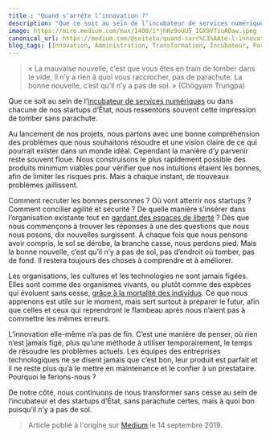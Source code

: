 ```yaml
---
title : "Quand s’arrête l’innovation ?"
description: "Que ce soit au sein de l’incubateur de services numériques ou dans chacune de nos startups d’État, nous ressentons souvent cette impression de tomber sans parachute."
image: https://miro.medium.com/max/1400/1*jhHz9oUU5_IGX9V7iuAOaw.jpeg
canonical_url: https://medium.com/@seiteta/quand-sarr%C3%AAte-l-innovation-acaf119ee3d9
blog_tags: [Innovation, Administration, Transformation, Incubateur, Parachute]
---
```

> « La mauvaise nouvelle, c’est que vous êtes en train de tomber dans le vide, Il n’y a rien à quoi vous raccrocher, pas de parachute. La bonne nouvelle, c’est qu’il n’y a pas de sol. » (Chögyam Trungpa)

Que ce soit au sein de l’[incubateur de services numériques](https://beta.gouv.fr/incubateurs/fabnumdef.html) ou dans chacune de nos startups d’État, nous ressentons souvent cette impression de tomber sans parachute.

Au lancement de nos projets, nous partons avec une bonne compréhension des problèmes que nous souhaitons résoudre et une vision claire de ce qui pourrait exister dans un monde idéal. Cependant la manière d’y parvenir reste souvent floue. Nous construisons le plus rapidement possible des produits minimum viables pour vérifier que nos intuitions étaient les bonnes, afin de limiter les risques pris. Mais à chaque instant, de nouveaux problèmes jaillissent.

Comment recruter les bonnes personnes ? Où vont atterrir nos startups ? Comment concilier agilité et sécurité ? De quelle manière s’insérer dans l’organisation existante tout en [gardant des espaces de liberté](https://f14e.fr/2019/07/05/bonne-distance-departement-innovation/) ? Dès que nous commençons à trouver les réponses à une des questions que nous nous posons, dix nouvelles surgissent. À chaque fois que nous pensons avoir compris, le sol se dérobe, la branche casse, nous perdons pied. Mais la bonne nouvelle, c’est qu’il n’y a pas de sol, pas d’endroit où tomber, pas de fond. Il restera toujours des choses à comprendre et à améliorer.

Les organisations, les cultures et les technologies ne sont jamais figées. Elles sont comme des organismes vivants, ou plutôt comme des espèces qui évoluent sans cesse, [grâce à la mortalité des individus](https://f14e.fr/2019/06/18/aucun-projet-ne-devrait-etre-immortel/). Ce que nous apprenons est utile sur le moment, mais sert surtout à préparer le futur, afin que celles et ceux qui reprendront le flambeau après nous n’aient pas à commettre les mêmes erreurs.

L’innovation elle-même n’a pas de fin. C’est une manière de penser, où rien n’est jamais figé, plus qu’une méthode à utiliser temporairement, le temps de résoudre les problèmes actuels. Les équipes des entreprises technologiques ne se disent jamais que c’est bon, leur produit est parfait et il ne reste plus qu’à le mettre en maintenance et le confier à un prestataire. Pourquoi le ferions-nous ?

De notre côté, nous continuons de nous transformer sans cesse au sein de l’incubateur et des startups d’État, sans parachute certes, mais à quoi bon puisqu’il n’y a pas de sol.

> Article publié à l'origine sur [Medium](https://medium.com/@seiteta/quand-sarr%C3%AAte-l-innovation-acaf119ee3d9) le 14 septembre 2019.
